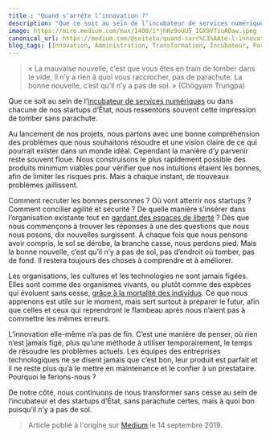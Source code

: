 ```yaml
---
title : "Quand s’arrête l’innovation ?"
description: "Que ce soit au sein de l’incubateur de services numériques ou dans chacune de nos startups d’État, nous ressentons souvent cette impression de tomber sans parachute."
image: https://miro.medium.com/max/1400/1*jhHz9oUU5_IGX9V7iuAOaw.jpeg
canonical_url: https://medium.com/@seiteta/quand-sarr%C3%AAte-l-innovation-acaf119ee3d9
blog_tags: [Innovation, Administration, Transformation, Incubateur, Parachute]
---
```

> « La mauvaise nouvelle, c’est que vous êtes en train de tomber dans le vide, Il n’y a rien à quoi vous raccrocher, pas de parachute. La bonne nouvelle, c’est qu’il n’y a pas de sol. » (Chögyam Trungpa)

Que ce soit au sein de l’[incubateur de services numériques](https://beta.gouv.fr/incubateurs/fabnumdef.html) ou dans chacune de nos startups d’État, nous ressentons souvent cette impression de tomber sans parachute.

Au lancement de nos projets, nous partons avec une bonne compréhension des problèmes que nous souhaitons résoudre et une vision claire de ce qui pourrait exister dans un monde idéal. Cependant la manière d’y parvenir reste souvent floue. Nous construisons le plus rapidement possible des produits minimum viables pour vérifier que nos intuitions étaient les bonnes, afin de limiter les risques pris. Mais à chaque instant, de nouveaux problèmes jaillissent.

Comment recruter les bonnes personnes ? Où vont atterrir nos startups ? Comment concilier agilité et sécurité ? De quelle manière s’insérer dans l’organisation existante tout en [gardant des espaces de liberté](https://f14e.fr/2019/07/05/bonne-distance-departement-innovation/) ? Dès que nous commençons à trouver les réponses à une des questions que nous nous posons, dix nouvelles surgissent. À chaque fois que nous pensons avoir compris, le sol se dérobe, la branche casse, nous perdons pied. Mais la bonne nouvelle, c’est qu’il n’y a pas de sol, pas d’endroit où tomber, pas de fond. Il restera toujours des choses à comprendre et à améliorer.

Les organisations, les cultures et les technologies ne sont jamais figées. Elles sont comme des organismes vivants, ou plutôt comme des espèces qui évoluent sans cesse, [grâce à la mortalité des individus](https://f14e.fr/2019/06/18/aucun-projet-ne-devrait-etre-immortel/). Ce que nous apprenons est utile sur le moment, mais sert surtout à préparer le futur, afin que celles et ceux qui reprendront le flambeau après nous n’aient pas à commettre les mêmes erreurs.

L’innovation elle-même n’a pas de fin. C’est une manière de penser, où rien n’est jamais figé, plus qu’une méthode à utiliser temporairement, le temps de résoudre les problèmes actuels. Les équipes des entreprises technologiques ne se disent jamais que c’est bon, leur produit est parfait et il ne reste plus qu’à le mettre en maintenance et le confier à un prestataire. Pourquoi le ferions-nous ?

De notre côté, nous continuons de nous transformer sans cesse au sein de l’incubateur et des startups d’État, sans parachute certes, mais à quoi bon puisqu’il n’y a pas de sol.

> Article publié à l'origine sur [Medium](https://medium.com/@seiteta/quand-sarr%C3%AAte-l-innovation-acaf119ee3d9) le 14 septembre 2019.
